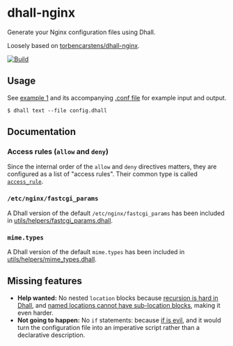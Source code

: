 # dhall-nginx

Generate your Nginx configuration files using Dhall.

Loosely based on [torbencarstens/dhall-nginx](https://github.com/torbencarstens/dhall-nginx).

[![Build](https://github.com/denizdogan/dhall-nginx/actions/workflows/build_example.yml/badge.svg)](https://github.com/denizdogan/dhall-nginx/actions/workflows/build_example.yml)

## Usage

See [example 1](./_tests/example/example1.dhall) and its accompanying [.conf file](./_tests/example/example1.conf) for example input and output.

```console
$ dhall text --file config.dhall
```

## Documentation

### Access rules (`allow` and `deny`)

Since the internal order of the `allow` and `deny` directives matters, they are configured as a list of "access rules". Their common type is called [`access_rule`](./directives/ngx_http_access_module/access_rule/type.dhall).

### `/etc/nginx/fastcgi_params`

A Dhall version of the default `/etc/nginx/fastcgi_params` has been included in [utils/helpers/fastcgi_params.dhall](./utils/helpers/fastcgi_params.dhall).

### `mime.types`

A Dhall version of the default `mime.types` has been included in [utils/helpers/mime_types.dhall](./utils/helpers/mime_types.dhall).

## Missing features

- **Help wanted:** No nested `location` blocks because [recursion is hard in Dhall](https://docs.dhall-lang.org/howtos/How-to-translate-recursive-code-to-Dhall.html), and [named locations cannot have sub-location blocks](https://nginx.org/en/docs/http/ngx_http_core_module.html#location), making it even harder.
- **Not going to happen:** No `if` statements: because [if is evil](https://www.nginx.com/resources/wiki/start/topics/depth/ifisevil/), and it would turn the configuration file into an imperative script rather than a declarative description.
